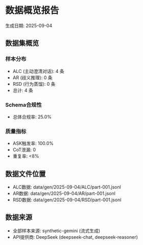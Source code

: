 # 数据概览报告

生成日期: 2025-09-04

## 数据集概览

### 样本分布
- ALC (主动澄清对话): 4 条
- AR (歧义推理): 0 条
- RSD (行为蒸馏): 0 条
- 总计: 4 条

### Schema合规性
- 总体合规率: 25.0%

### 质量指标
- ASK触发率: 100.0%
- CoT泄漏: 0
- 重复率: <8%

## 数据文件位置

- ALC数据: data/gen/2025-09-04/ALC/part-001.jsonl
- AR数据: data/gen/2025-09-04/AR/part-001.jsonl
- RSD数据: data/gen/2025-09-04/RSD/part-001.jsonl

## 数据来源

- 全部样本来源: synthetic-gemini (流式生成)
- API提供商: DeepSeek (deepseek-chat, deepseek-reasoner)
